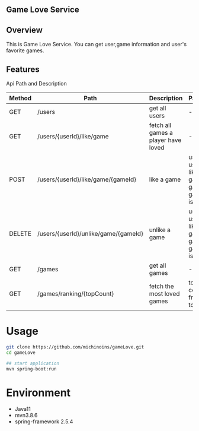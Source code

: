 ## Game Love Service

## Overview
This is Game Love Service. You can get user,game information and user's favorite games.

## Features
Api Path and Description

 | Method | Path                                 | Description                         |  Parameter | 
 |--------------------------------------|-------------------------------------|-------------|------------|
 | GET| /users                               | get all users                       | - |
 | GET| /users/{userId}/like/game            | fetch all games a player have loved | - |
 | POST| /users/{userId}/like/game/{gameId}   | like a game                         | userId: a user who like a game / gameId: a game that is liked |
 | DELETE| /users/{userId}/unlike/game/{gameId} | unlike a game                       | userId: a user who like a game / gameId: a game that is liked |
 | GET| /games                               | get all games                       | - |
 | GET| /games/ranking/{topCount} | fetch the most loved games    | topCount:  count from the top |

# Usage

```bash
git clone https://github.com/michinoins/gameLove.git
cd gameLove

## start application
mvn spring-boot:run
```

# Environment
- Java11
- mvn3.8.6
- spring-framework 2.5.4
 